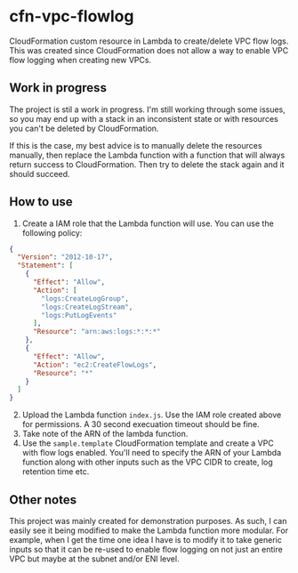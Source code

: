 # cfn-vpc-flowlog
CloudFormation custom resource in Lambda to create/delete VPC flow logs.
This was created since CloudFormation does not allow a way to enable VPC flow logging when creating new VPCs.

## Work in progress
The project is stil a work in progress. I'm still working through some issues, so you may end up with a stack in an inconsistent state or with resources you can't be deleted by CloudFormation.

If this is the case, my best advice is to manually delete the resources manually, then replace the Lambda function with a function that will always return success to CloudFormation. Then try to delete the stack again and it should succeed.

## How to use

1. Create a IAM role that the Lambda function will use. You can use the following policy:

```json
{
  "Version": "2012-10-17",
  "Statement": [
    {
      "Effect": "Allow",
      "Action": [
        "logs:CreateLogGroup",
        "logs:CreateLogStream",
        "logs:PutLogEvents"
      ],
      "Resource": "arn:aws:logs:*:*:*"
    },
    {
      "Effect": "Allow",
      "Action": "ec2:CreateFlowLogs",
      "Resource": "*"
    }
  ]
}
```

2. Upload the Lambda function `index.js`. Use the IAM role created above for permissions. A 30 second execuation timeout should be fine.
3. Take note of the ARN of the lambda function.
4. Use the `sample.template` CloudFormation template and create a VPC with flow logs enabled. You'll need to specify the ARN of your Lambda function along with other inputs such as the VPC CIDR to create, log retention time etc.

## Other notes

This project was mainly created for demonstration purposes. As such, I can easily see it being modified to make the Lambda function more modular. For example, when I get the time one idea I have is to modify it to take generic inputs so that it can be re-used to enable flow logging on not just an entire VPC but maybe at the subnet and/or ENI level.



